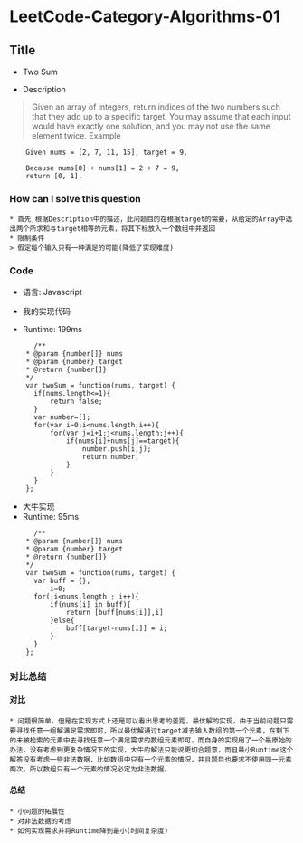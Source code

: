 # LeetCode-Category-Algorithms-01

## Title
* Two Sum

* Description
> Given an array of integers, return indices of the two numbers such that they add up to a specific target.
You may assume that each input would have exactly one solution, and you may not use the same element twice.
> Example
```
    Given nums = [2, 7, 11, 15], target = 9,

    Because nums[0] + nums[1] = 2 + 7 = 9,
    return [0, 1].
```

### How can I solve this question
    * 首先,根据Description中的描述，此问题目的在根据target的需要，从给定的Array中选出两个所求和与target相等的元素，将其下标放入一个数组中并返回
    * 限制条件
    > 假定每个输入只有一种满足的可能(降低了实现难度)

### Code
  * 语言: Javascript

  * 我的实现代码
  * Runtime: 199ms
  ```
        /**
      * @param {number[]} nums
      * @param {number} target
      * @return {number[]}
      */
      var twoSum = function(nums, target) {
        if(nums.length<=1){
            return false;
        }
        var number=[];
        for(var i=0;i<nums.length;i++){
            for(var j=i+1;j<nums.length;j++){
                if(nums[i]+nums[j]==target){
                    number.push(i,j);
                    return number;
                }
            }
        }
      };
  ```

  * 大牛实现
  * Runtime: 95ms
  ```
        /**
      * @param {number[]} nums
      * @param {number} target
      * @return {number[]}
      */
      var twoSum = function(nums, target) {
        var buff = {},
            i=0;
        for(;i<nums.length ; i++){
            if(nums[i] in buff){
                return [buff[nums[i]],i]
            }else{
                buff[target-nums[i]] = i;
            }   
        }
      };
  ```

### 对比总结

####  对比

    * 问题很简单，但是在实现方式上还是可以看出思考的差距，最优解的实现，由于当前问题只需要寻找任意一组解满足需求即可，所以最优解通过target减去输入数组的第一个元素，在剩下的未被检索的元素中去寻找任意一个满足需求的数组元素即可，而自身的实现用了一个最原始的办法，没有考虑到更复杂情况下的实现，大牛的解法只能说更切合题意，而且最小Runtime这个解答没有考虑一些非法数据，比如数组中只有一个元素的情况，并且题目也要求不使用同一元素两次，所以数组只有一个元素的情况必定为非法数据。

####  总结
    * 小问题的拓展性
    * 对非法数据的考虑
    * 如何实现需求并将Runtime降到最小(时间复杂度)
